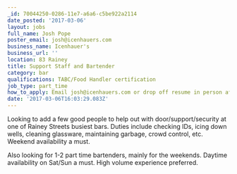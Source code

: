 ```yaml
---
_id: 70044250-0286-11e7-a6a6-c5be922a2114
date_posted: '2017-03-06'
layout: jobs
full_name: Josh Pope
poster_email: josh@icenhauers.com
business_name: Icenhauer's
business_url: ''
location: 83 Rainey
title: Support Staff and Bartender
category: bar
qualifications: TABC/Food Handler certification
job_type: part_time
how_to_apply: Email josh@icenhauers.com or drop off resume in person after 3 pm.
date: '2017-03-06T16:03:29.083Z'
---
```

Looking to add a few good people to help out with door/support/security at one of Rainey Streets busiest bars. Duties include checking IDs, icing down wells, cleaning glassware, maintaining garbage, crowd control, etc. Weekend availability a must. 

Also looking for 1-2 part time bartenders, mainly for the weekends. Daytime availability on Sat/Sun a must. High volume experience preferred.
